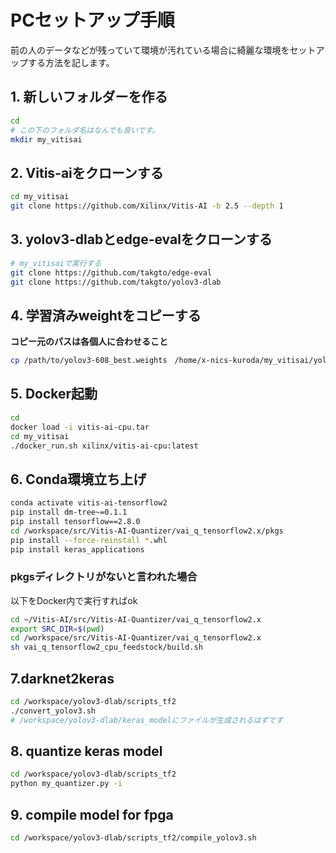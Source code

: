# PCセットアップ手順

前の人のデータなどが残っていて環境が汚れている場合に綺麗な環境をセットアップする方法を記します。

## 1. 新しいフォルダーを作る

```bash
cd
# この下のフォルダ名はなんでも良いです。
mkdir my_vitisai
```
## 2. Vitis-aiをクローンする
```bash
cd my_vitisai
git clone https://github.com/Xilinx/Vitis-AI -b 2.5 --depth 1
```
## 3. yolov3-dlabとedge-evalをクローンする
```bash
# my_vitisaiで実行する
git clone https://github.com/takgto/edge-eval
git clone https://github.com/takgto/yolov3-dlab
```
## 4. 学習済みweightをコピーする
**コピー元のパスは各個人に合わせること**

```bash
cp /path/to/yolov3-608_best.weights　/home/x-nics-kuroda/my_vitisai/yolov3-dlab/work/backup
```

## 5. Docker起動
```bash
cd 
docker load -i vitis-ai-cpu.tar
cd my_vitisai
./docker_run.sh xilinx/vitis-ai-cpu:latest
```
## 6. Conda環境立ち上げ
```bash
conda activate vitis-ai-tensorflow2
pip install dm-tree~=0.1.1
pip install tensorflow==2.8.0
cd /workspace/src/Vitis-AI-Quantizer/vai_q_tensorflow2.x/pkgs
pip install --force-reinstall *.whl
pip install keras_applications 
```
### pkgsディレクトリがないと言われた場合
以下をDocker内で実行すればok
```bash
cd ~/Vitis-AI/src/Vitis-AI-Quantizer/vai_q_tensorflow2.x
export SRC_DIR=$(pwd)
cd /workspace/src/Vitis-AI-Quantizer/vai_q_tensorflow2.x 
sh vai_q_tensorflow2_cpu_feedstock/build.sh 
```
## 7.darknet2keras
```bash
cd /workspace/yolov3-dlab/scripts_tf2
./convert_yolov3.sh
# /workspace/yolov3-dlab/keras_modelにファイルが生成されるはずです
```
## 8. quantize keras model
```bash
cd /workspace/yolov3-dlab/scripts_tf2
python my_quantizer.py -i
```

## 9. compile model for fpga
```bash
cd /workspace/yolov3-dlab/scripts_tf2/compile_yolov3.sh
```